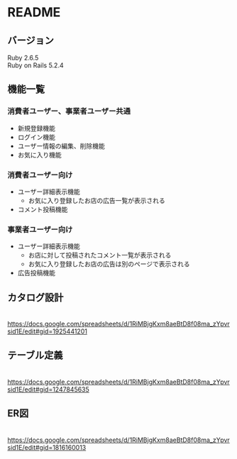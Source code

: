 # README

## バージョン  
Ruby 2.6.5  
Ruby on Rails 5.2.4  
  
## 機能一覧　　
  
  ### 消費者ユーザー、事業者ユーザー共通
 * 新規登録機能
 * ログイン機能  
 * ユーザー情報の編集、削除機能   
 * お気に入り機能
    
  ### 消費者ユーザー向け
 * ユーザー詳細表示機能
    * お気に入り登録したお店の広告一覧が表示される
 * コメント投稿機能
    
  ### 事業者ユーザー向け
 * ユーザー詳細表示機能
    * お店に対して投稿されたコメント一覧が表示される
    * お気に入り登録したお店の広告は別のページで表示される
 * 広告投稿機能 
 　　
   　　
## カタログ設計
    
　https://docs.google.com/spreadsheets/d/1RiMBjgKxm8aeBtD8f08ma_zYpvrsid1E/edit#gid=1925441201   
 
 ## テーブル定義
    
　https://docs.google.com/spreadsheets/d/1RiMBjgKxm8aeBtD8f08ma_zYpvrsid1E/edit#gid=1247845635
    
 ## ER図
    
　https://docs.google.com/spreadsheets/d/1RiMBjgKxm8aeBtD8f08ma_zYpvrsid1E/edit#gid=1816160013

